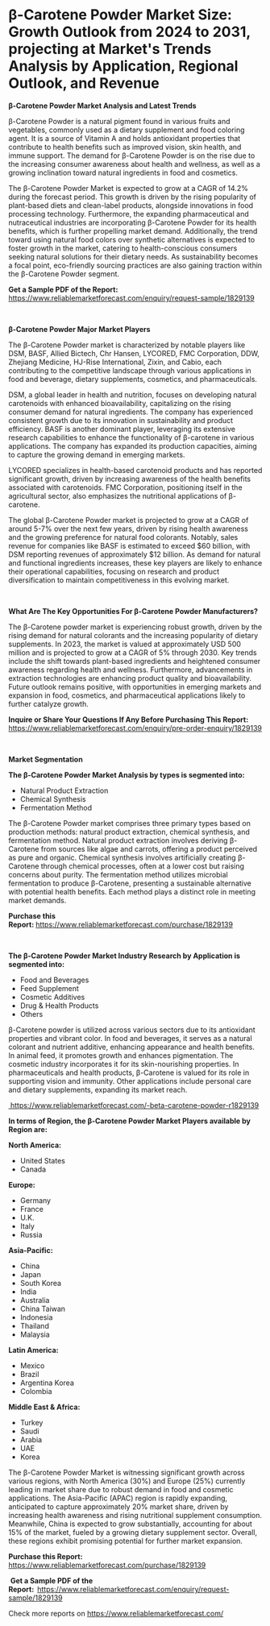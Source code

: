 <p><h1>β-Carotene Powder Market Size: Growth Outlook from 2024 to 2031, projecting at Market's Trends Analysis by Application, Regional Outlook, and Revenue</h1></p><p><strong>β-Carotene Powder Market Analysis and Latest Trends</strong></p>
<p><p>β-Carotene Powder is a natural pigment found in various fruits and vegetables, commonly used as a dietary supplement and food coloring agent. It is a source of Vitamin A and holds antioxidant properties that contribute to health benefits such as improved vision, skin health, and immune support. The demand for β-Carotene Powder is on the rise due to the increasing consumer awareness about health and wellness, as well as a growing inclination toward natural ingredients in food and cosmetics.</p><p>The β-Carotene Powder Market is expected to grow at a CAGR of 14.2% during the forecast period. This growth is driven by the rising popularity of plant-based diets and clean-label products, alongside innovations in food processing technology. Furthermore, the expanding pharmaceutical and nutraceutical industries are incorporating β-Carotene Powder for its health benefits, which is further propelling market demand. Additionally, the trend toward using natural food colors over synthetic alternatives is expected to foster growth in the market, catering to health-conscious consumers seeking natural solutions for their dietary needs. As sustainability becomes a focal point, eco-friendly sourcing practices are also gaining traction within the β-Carotene Powder segment.</p></p>
<p><strong>Get a Sample PDF of the Report:&nbsp;</strong> <a href="https://www.reliablemarketforecast.com/enquiry/request-sample/1829139?utm_campaign=2011&utm_medium=2&utm_source=Github&utm_content=ia&utm_term=30122024&utm_id=b-carotene-powder">https://www.reliablemarketforecast.com/enquiry/request-sample/1829139</a></p>
<p>&nbsp;</p>
<p><strong>β-Carotene Powder Major Market Players</strong></p>
<p><p>The β-Carotene Powder market is characterized by notable players like DSM, BASF, Allied Bictech, Chr Hansen, LYCORED, FMC Corporation, DDW, Zhejiang Medicine, HJ-Rise International, Zixin, and Cabio, each contributing to the competitive landscape through various applications in food and beverage, dietary supplements, cosmetics, and pharmaceuticals.</p><p>DSM, a global leader in health and nutrition, focuses on developing natural carotenoids with enhanced bioavailability, capitalizing on the rising consumer demand for natural ingredients. The company has experienced consistent growth due to its innovation in sustainability and product efficiency. BASF is another dominant player, leveraging its extensive research capabilities to enhance the functionality of β-carotene in various applications. The company has expanded its production capacities, aiming to capture the growing demand in emerging markets.</p><p>LYCORED specializes in health-based carotenoid products and has reported significant growth, driven by increasing awareness of the health benefits associated with carotenoids. FMC Corporation, positioning itself in the agricultural sector, also emphasizes the nutritional applications of β-carotene.</p><p>The global β-Carotene Powder market is projected to grow at a CAGR of around 5-7% over the next few years, driven by rising health awareness and the growing preference for natural food colorants. Notably, sales revenue for companies like BASF is estimated to exceed $60 billion, with DSM reporting revenues of approximately $12 billion. As demand for natural and functional ingredients increases, these key players are likely to enhance their operational capabilities, focusing on research and product diversification to maintain competitiveness in this evolving market.</p></p>
<p>&nbsp;</p>
<p><strong>What Are The Key Opportunities For β-Carotene Powder Manufacturers?</strong></p>
<p><p>The β-Carotene powder market is experiencing robust growth, driven by the rising demand for natural colorants and the increasing popularity of dietary supplements. In 2023, the market is valued at approximately USD 500 million and is projected to grow at a CAGR of 5% through 2030. Key trends include the shift towards plant-based ingredients and heightened consumer awareness regarding health and wellness. Furthermore, advancements in extraction technologies are enhancing product quality and bioavailability. Future outlook remains positive, with opportunities in emerging markets and expansion in food, cosmetics, and pharmaceutical applications likely to further catalyze growth.</p></p>
<p><strong>Inquire or Share Your Questions If Any Before Purchasing This Report:</strong> <a href="https://www.reliablemarketforecast.com/enquiry/pre-order-enquiry/1829139?utm_campaign=2011&utm_medium=2&utm_source=Github&utm_content=ia&utm_term=30122024&utm_id=b-carotene-powder">https://www.reliablemarketforecast.com/enquiry/pre-order-enquiry/1829139</a></p>
<p>&nbsp;</p>
<p><strong>Market Segmentation</strong></p>
<p><strong>The β-Carotene Powder Market Analysis by types is segmented into:</strong></p>
<p><ul><li>Natural Product Extraction</li><li>Chemical Synthesis</li><li>Fermentation Method</li></ul></p>
<p><p>The β-Carotene Powder market comprises three primary types based on production methods: natural product extraction, chemical synthesis, and fermentation method. Natural product extraction involves deriving β-Carotene from sources like algae and carrots, offering a product perceived as pure and organic. Chemical synthesis involves artificially creating β-Carotene through chemical processes, often at a lower cost but raising concerns about purity. The fermentation method utilizes microbial fermentation to produce β-Carotene, presenting a sustainable alternative with potential health benefits. Each method plays a distinct role in meeting market demands.</p></p>
<p><strong>Purchase this Report:&nbsp;</strong><a href="https://www.reliablemarketforecast.com/purchase/1829139?utm_campaign=2011&utm_medium=2&utm_source=Github&utm_content=ia&utm_term=30122024&utm_id=b-carotene-powder">https://www.reliablemarketforecast.com/purchase/1829139</a></p>
<p>&nbsp;</p>
<p><strong>The β-Carotene Powder Market Industry Research by Application is segmented into:</strong></p>
<p><ul><li>Food and Beverages</li><li>Feed Supplement</li><li>Cosmetic Additives</li><li>Drug & Health Products</li><li>Others</li></ul></p>
<p><p>β-Carotene powder is utilized across various sectors due to its antioxidant properties and vibrant color. In food and beverages, it serves as a natural colorant and nutrient additive, enhancing appearance and health benefits. In animal feed, it promotes growth and enhances pigmentation. The cosmetic industry incorporates it for its skin-nourishing properties. In pharmaceuticals and health products, β-Carotene is valued for its role in supporting vision and immunity. Other applications include personal care and dietary supplements, expanding its market reach.</p></p>
<p><a href="https://www.reliablemarketforecast.com/-beta-carotene-powder-r1829139?utm_campaign=2011&utm_medium=2&utm_source=Github&utm_content=ia&utm_term=30122024&utm_id=b-carotene-powder">&nbsp;https://www.reliablemarketforecast.com/-beta-carotene-powder-r1829139</a></p>
<p><strong>In terms of Region, the β-Carotene Powder Market Players available by Region are:</strong></p>
<p>
    <p> <strong> North America: </strong>
        <ul>
            <li>United States</li>
            <li>Canada</li>
        </ul>
        </p> 
    <p> <strong> Europe: </strong>
        <ul>
            <li>Germany</li>
            <li>France</li>
            <li>U.K.</li>
            <li>Italy</li>
            <li>Russia</li>
        </ul>
        </p> 
    <p> <strong> Asia-Pacific: </strong>
        <ul>
            <li>China</li>
            <li>Japan</li>
            <li>South Korea</li>
            <li>India</li>
            <li>Australia</li>
            <li>China Taiwan</li>
            <li>Indonesia</li>
            <li>Thailand</li>
            <li>Malaysia</li>
        </ul>
        </p> 
    <p> <strong> Latin America: </strong>
        <ul>
            <li>Mexico</li>
            <li>Brazil</li>
            <li>Argentina Korea</li>
            <li>Colombia</li>
        </ul>
        </p> 
    <p> <strong> Middle East & Africa: </strong>
        <ul>
            <li>Turkey</li>
            <li>Saudi</li>
            <li>Arabia</li>
            <li>UAE</li>
            <li>Korea</li>
        </ul>
    </p>
    </p>
<p><p>The β-Carotene Powder Market is witnessing significant growth across various regions, with North America (30%) and Europe (25%) currently leading in market share due to robust demand in food and cosmetic applications. The Asia-Pacific (APAC) region is rapidly expanding, anticipated to capture approximately 20% market share, driven by increasing health awareness and rising nutritional supplement consumption. Meanwhile, China is expected to grow substantially, accounting for about 15% of the market, fueled by a growing dietary supplement sector. Overall, these regions exhibit promising potential for further market expansion.</p></p>
<p><strong>Purchase this Report: </strong><a href="https://www.reliablemarketforecast.com/purchase/1829139?utm_campaign=2011&utm_medium=2&utm_source=Github&utm_content=ia&utm_term=30122024&utm_id=b-carotene-powder">https://www.reliablemarketforecast.com/purchase/1829139</a></p>
<p>&nbsp;<strong>Get a Sample PDF of the Report:&nbsp;&nbsp;</strong><a href="https://www.reliablemarketforecast.com/enquiry/request-sample/1829139?utm_campaign=2011&utm_medium=2&utm_source=Github&utm_content=ia&utm_term=30122024&utm_id=b-carotene-powder">https://www.reliablemarketforecast.com/enquiry/request-sample/1829139</a></p>
<p><strong></strong></p>
<p>Check more reports on <a href="https://www.reliablemarketforecast.com/?utm_campaign=2011&utm_medium=2&utm_source=Github&utm_content=ia&utm_term=30122024&utm_id=b-carotene-powder">https://www.reliablemarketforecast.com/</a></p>